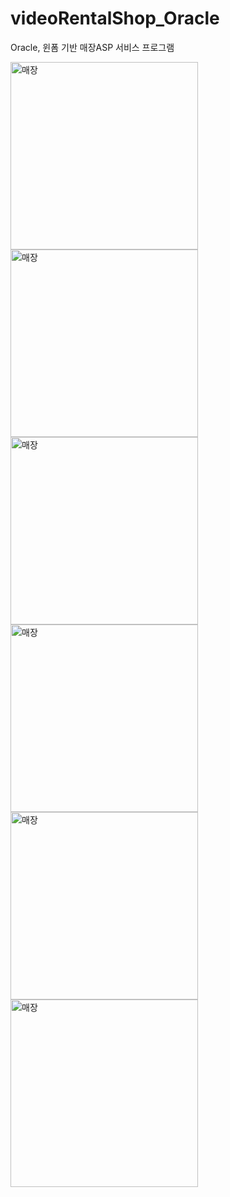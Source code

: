 # videoRentalShop_Oracle
Oracle, 윈폼 기반 매장ASP 서비스 프로그램

<img width="300" alt="매장" src="https://github.com/da-hye0/ASPService_Oracle/assets/60743139/0dd38eeb-3951-4fa5-a036-49007c7e9419">
<img width="300" alt="매장" src="https://github.com/da-hye0/ASPService_Oracle/assets/60743139/c7830df7-1396-44af-a76f-75a1c9c81023">
<img width="300" alt="매장" src="https://github.com/da-hye0/ASPService_Oracle/assets/60743139/801bc7cc-ea79-47dc-a6dc-29593fa52fff">
<img width="300" alt="매장" src="https://github.com/da-hye0/ASPService_Oracle/assets/60743139/77530902-f686-4b02-a6e6-5ce6ea92b678">
<img width="300" alt="매장" src="https://github.com/da-hye0/ASPService_Oracle/assets/60743139/00aae503-22a0-480e-918d-98adf42223db">
<img width="300" alt="매장" src="https://github.com/da-hye0/ASPService_Oracle/assets/60743139/768c5d0a-a0ff-495d-9e50-c0a4a9379c91">
